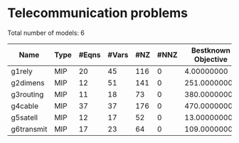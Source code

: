 #  Telecommunication problems

Total number of models:   6

| Name       | Type | #Eqns | #Vars | #NZ | #NNZ | Bestknown Objective |
|------------|------|-------|-------|-----|------|---------------------|
| g1rely     | MIP  | 20    | 45    | 116 | 0    | 4.00000000          |
| g2dimens   | MIP  | 12    | 51    | 141 | 0    | 251.00000000        |
| g3routing  | MIP  | 11    | 18    | 73  | 0    | 380.00000000        |
| g4cable    | MIP  | 37    | 37    | 176 | 0    | 470.00000000        |
| g5satell   | MIP  | 12    | 17    | 52  | 0    | 13.00000000         |
| g6transmit | MIP  | 17    | 23    | 64  | 0    | 109.00000000        |